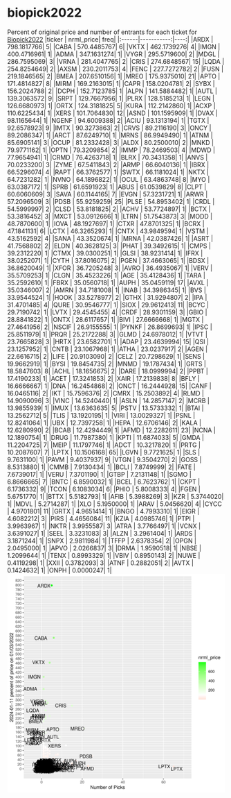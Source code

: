 # biopick2022
Percent of original price and number of entrants for each ticket for [Biopick2022](https://twitter.com/hashtag/Biopick2022)
|ticker |  nrml_price| freq|
|:------|-----------:|----:|
|ARDX   | 798.1817766|    5|
|CABA   | 570.4485767|    6|
|VKTX   | 462.1739276|    4|
|IMGN   | 400.4716961|    1|
|ADMA   | 347.1631274|    1|
|VYGR   | 295.5719600|    2|
|MDGL   | 286.7595069|    3|
|VRNA   | 281.4047765|    2|
|CRIS   | 274.6848567|   15|
|LQDA   | 254.8254649|    2|
|AXSM   | 230.2011753|    4|
|FENC   | 227.7272782|    2|
|FUSN   | 219.1846565|    2|
|BMEA   | 207.6510156|    1|
|MREO   | 175.9375010|   21|
|APTO   | 171.4814827|    8|
|MIRM   | 169.2163015|    1|
|CAPR   | 158.0204781|    2|
|SYBX   | 156.2024788|    2|
|DCPH   | 152.7123785|    1|
|ALPN   | 141.5884482|    1|
|AUTL   | 139.3063572|    9|
|SRPT   | 129.7667956|    1|
|PLRX   | 128.5185213|    1|
|LEGN   | 126.6680973|    1|
|ORTX   | 124.3181825|    5|
|KURA   | 112.2142860|    1|
|ACXP   | 110.6225434|    1|
|XERS   | 101.7064830|   12|
|ASND   | 101.1595909|    1|
|DVAX   |  98.1165644|    1|
|NGENF  |  94.6009388|    2|
|ACIU   |  93.1313194|    1|
|TGTX   |  92.6578923|    9|
|IMTX   |  90.3273863|    2|
|CRVS   |  89.2116190|    3|
|ONCY   |  89.2086347|    1|
|ARCT   |  87.6249710|    1|
|MRNS   |  86.9949490|    1|
|ATNM   |  85.6905141|    3|
|OCUP   |  81.2332428|    3|
|ALDX   |  80.2500010|    2|
|MNKD   |  79.9771162|    1|
|OPTN   |  79.3209854|    2|
|IMMP   |  78.2469503|    4|
|MDWD   |  77.9654941|    1|
|CRMD   |  76.4263718|    1|
|BLRX   |  70.3431358|    1|
|ANVS   |  70.0233200|    3|
|ZYME   |  67.5411843|    2|
|ARMP   |  66.6040136|    1|
|IBRX   |  66.5296074|    4|
|RAPT   |  66.3762577|    1|
|SWTX   |  66.1181024|    1|
|NKTX   |  64.7231282|    1|
|NVNO   |  64.1896822|    1|
|OCUL   |  63.4863748|    8|
|MYO    |  63.0387172|    1|
|SPRB   |  61.6591923|    1|
|ABUS   |  61.0539829|    8|
|CLPT   |  60.6060609|    3|
|SAVA   |  60.1144165|    7|
|EVGN   |  57.3231721|    1|
|ARWR   |  57.2096509|    3|
|PDSB   |  55.9259259|   25|
|PLSE   |  54.8953402|    1|
|CRDL   |  54.5999997|    2|
|CLSD   |  53.8181825|    2|
|ACHV   |  53.7724897|    1|
|BCTX   |  53.3816452|    3|
|MXCT   |  53.0912666|    1|
|LTRN   |  51.7543873|    3|
|MODD   |  48.7870600|    1|
|IOVA   |  48.1927697|    1|
|CTXR   |  47.8701325|    1|
|BCRX   |  47.1841131|    6|
|LCTX   |  46.3265293|    1|
|CNTX   |  43.9849594|    1|
|VSTM   |  43.5162592|    4|
|SANA   |  43.3520674|    1|
|MRNA   |  42.0387426|    1|
|ASRT   |  41.7568802|    2|
|ELDN   |  40.3628125|    3|
|PHAT   |  39.3492615|    1|
|CMPS   |  39.2312220|    1|
|CTMX   |  39.0300251|    1|
|GLSI   |  38.9231414|    1|
|IFRX   |  38.0252071|    1|
|CYTH   |  37.8016075|    2|
|PGEN   |  37.4663065|    1|
|BDSX   |  36.8620049|    1|
|XFOR   |  36.7205248|    3|
|AVRO   |  36.4935067|    1|
|VERV   |  35.5709253|    1|
|CLGN   |  35.4523226|    1|
|AGE    |  35.4128436|    1|
|TARA   |  35.2592610|    1|
|FBRX   |  35.0560718|    1|
|AUPH   |  35.0459119|   17|
|AVXL   |  35.0346007|    2|
|AMRN   |  34.7181008|    1|
|INAB   |  34.3986345|    1|
|BVS    |  33.9544524|    1|
|HOOK   |  33.5278977|    2|
|GTHX   |  31.9294807|    2|
|IPA    |  31.4701485|    4|
|QURE   |  30.9546777|    1|
|SIOX   |  29.9612413|   11|
|BCYC   |  29.7190742|    1|
|LVTX   |  29.4545455|    4|
|CRDF   |  28.9301159|    3|
|GBIO   |  28.8841822|    1|
|ONTX   |  28.6117657|    1|
|BIVI   |  27.6666668|    1|
|MGTX   |  27.4641956|    2|
|NSCIF  |  26.9155555|    1|
|PYNKF  |  26.8699693|    1|
|IPSC   |  25.8511979|    1|
|PRQR   |  25.2172288|    3|
|GLMD   |  24.6978012|    1|
|VTVT   |  23.7665828|    3|
|HRTX   |  23.6582701|    1|
|ADAP   |  23.4639994|   15|
|QSI    |  23.1257952|    1|
|CNTB   |  23.1067968|    1|
|ATHA   |  23.0237917|    2|
|AGEN   |  22.6616715|    2|
|LIFE   |  20.9103090|    2|
|CELZ   |  20.7298629|    1|
|SENS   |  19.9662919|    1|
|BYSI   |  19.8454735|    2|
|MNMD   |  19.1787434|    1|
|GRTS   |  18.5847603|    8|
|ACHL   |  18.1656675|    2|
|DARE   |  18.0999994|    2|
|PPBT   |  17.4190233|    1|
|ACET   |  17.3241853|    2|
|XAIR   |  17.2139838|    8|
|BFLY   |  16.6666667|    1|
|DNA    |  16.2454868|    2|
|ONCT   |  16.2444928|   15|
|CANF   |  16.0465116|    2|
|IKT    |  15.7596376|    2|
|CMRX   |  15.2503892|    4|
|RLMD   |  14.9090096|    3|
|VINC   |  14.5240440|    1|
|ASLN   |  14.2857147|    2|
|MCRB   |  13.9855939|    1|
|IMUX   |  13.6363635|    5|
|PSTV   |  13.5733332|    1|
|BTAI   |  13.2562712|    5|
|TLIS   |  13.1920195|    1|
|VIRI   |  13.0029327|    1|
|PSNL   |  12.8241064|    1|
|UBX    |  12.7397258|    1|
|HEPA   |  12.6706146|    2|
|KALA   |  12.6280990|    2|
|BCAB   |  12.4294449|    1|
|AFMD   |  12.2282611|   23|
|NCNA   |  12.1890754|    1|
|DRUG   |  11.7987380|    1|
|KPTI   |  11.6874033|    5|
|GMDA   |  11.2204725|    7|
|MEIP   |  11.1797746|    1|
|ADCT   |  10.3217820|    1|
|PRTG   |  10.2087607|    7|
|LPTX   |  10.1506168|   65|
|LGVN   |   9.7721625|    1|
|SLS    |   9.7631100|    1|
|PAVM   |   9.4037937|    9|
|VTGN   |   9.3504270|    2|
|GOSS   |   8.5313880|    1|
|CMMB   |   7.9130434|    1|
|BCLI   |   7.8749999|    2|
|FATE   |   7.6739017|    1|
|VERU   |   7.3701190|    1|
|GTBP   |   7.2131148|    1|
|SGMO   |   6.8666665|    7|
|BNTC   |   6.8590032|    1|
|BCEL   |   6.7623762|    1|
|CKPT   |   6.1736332|    9|
|TCON   |   6.1083034|    6|
|PHIO   |   5.8008333|    4|
|FGEN   |   5.6751770|    1|
|BTTX   |   5.5182793|    1|
|AFIB   |   5.3988269|    3|
|KZR    |   5.3744020|    1|
|MDVL   |   5.2714287|    1|
|XLO    |   5.1950000|    1|
|ARAV   |   5.0456620|    4|
|CYCC   |   4.9701801|   11|
|GRTX   |   4.9651414|    1|
|BNGO   |   4.7993310|    1|
|EIGR   |   4.6082212|    3|
|PIRS   |   4.4656084|   11|
|KZIA   |   4.0985746|    1|
|PTPI   |   3.9963967|    1|
|NKTR   |   3.9955587|    3|
|ATRA   |   3.7766497|    1|
|VCNX   |   3.6391027|    1|
|SEEL   |   3.3231083|    3|
|ALZN   |   3.2961404|    1|
|ARDS   |   3.1871244|    1|
|SNPX   |   2.9811984|    1|
|TFFP   |   2.6378354|    2|
|OPGN   |   2.0495000|    1|
|APVO   |   2.0266837|    3|
|DRMA   |   1.9590518|    1|
|NBSE   |   1.2099644|    1|
|TENX   |   0.8993329|    1|
|VBIV   |   0.8950143|    2|
|NUWE   |   0.4119298|    1|
|XXII   |   0.3782093|    3|
|ATNF   |   0.2882051|    2|
|AVTX   |   0.1424632|    1|
|ONPH   |   0.0000247|    1|
![retvspicks](biopicks.png?raw=true)
